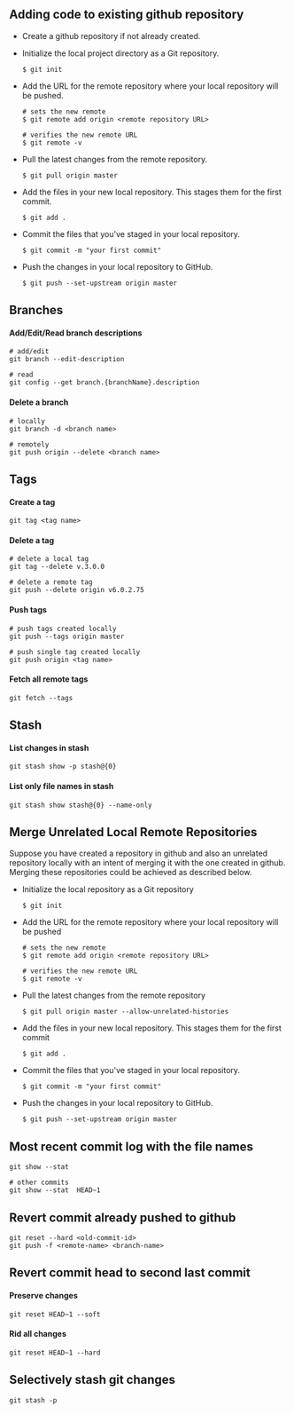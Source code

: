 ## Adding code to existing github repository

- Create a github repository if not already created.

- Initialize the local project directory as a Git repository.
  ```
  $ git init
  ```

- Add the URL for the remote repository where your local repository will be pushed.
  ```
  # sets the new remote
  $ git remote add origin <remote repository URL>

  # verifies the new remote URL
  $ git remote -v
  ```

- Pull the latest changes from the remote repository.
  ```
  $ git pull origin master
  ```

- Add the files in your new local repository. This stages them for the first commit.
  ```
  $ git add .
  ```

- Commit the files that you've staged in your local repository.
  ```
  $ git commit -m "your first commit"
  ```

- Push the changes in your local repository to GitHub.
  ```
  $ git push --set-upstream origin master
  ```

## Branches
#### Add/Edit/Read branch descriptions
```
# add/edit
git branch --edit-description

# read
git config --get branch.{branchName}.description
```

#### Delete a branch
```
# locally
git branch -d <branch name>

# remotely
git push origin --delete <branch name>
```

## Tags 

#### Create a tag
```
git tag <tag name>
```

#### Delete a tag
```
# delete a local tag
git tag --delete v.3.0.0

# delete a remote tag
git push --delete origin v6.0.2.75
```

#### Push tags
```
# push tags created locally
git push --tags origin master

# push single tag created locally
git push origin <tag name>
```

#### Fetch all remote tags
```
git fetch --tags
```

## Stash

#### List changes in stash
```
git stash show -p stash@{0}
```

#### List only file names in stash
```
git stash show stash@{0} --name-only
```

## Merge Unrelated Local Remote Repositories
Suppose you have created a repository in github and also an unrelated repository locally with an intent of merging it with the one created in github. Merging these repositories could be achieved as described below.

- Initialize the local repository as a Git repository
  ```
  $ git init
  ```

- Add the URL for the remote repository where your local repository will be pushed
  ```
  # sets the new remote
  $ git remote add origin <remote repository URL>

  # verifies the new remote URL
  $ git remote -v
  ```

- Pull the latest changes from the remote repository
  ```
  $ git pull origin master --allow-unrelated-histories
  ```

- Add the files in your new local repository. This stages them for the first commit
  ```
  $ git add .
  ```

- Commit the files that you've staged in your local repository.
  ```
  $ git commit -m "your first commit"
  ```

- Push the changes in your local repository to GitHub.
  ```
  $ git push --set-upstream origin master
  ```

## Most recent commit log with the file names
  ```
  git show --stat 

  # other commits
  git show --stat  HEAD~1
  ```

## Revert commit already pushed to github
  ```
  git reset --hard <old-commit-id>
  git push -f <remote-name> <branch-name>
  ```

## Revert commit head to second last commit

#### Preserve changes

```
git reset HEAD~1 --soft
```

#### Rid all changes

```
git reset HEAD~1 --hard
```

## Selectively stash git changes

```
git stash -p
```
